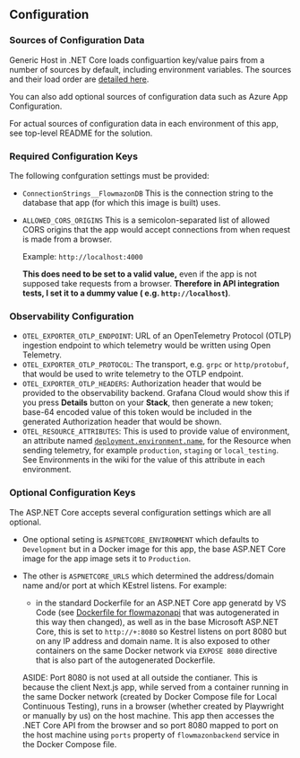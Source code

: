 ## Configuration

### Sources of Configuration Data

Generic Host in .NET Core loads configuartion key/value pairs from a number of sources by default, including environment variables. The sources and their load order are [detailed here](https://learn.microsoft.com/en-us/aspnet/core/fundamentals/configuration/?view=aspnetcore-9.0).

You can also add optional sources of configuration data such as Azure App Configuration.

For actual sources of configuration data in each environment of this app, see top-level README for the solution.

### Required Configuration Keys

The following confguration settings must be provided:

- `ConnectionStrings__FlowmazonDB`
  This is the connection string to the database that app (for which this image is built) uses.

- `ALLOWED_CORS_ORIGINS`
  This is a semicolon-separated list of allowed CORS origins that the app would accept connections from when request is made from a browser.

  Example: `http://localhost:4000`

  **This does need to be set to a valid value,** even if the app is not supposed take requests from a browser. **Therefore in API integration tests, I set it to a dummy value ( e.g. `http://localhost`)**.

### Observability Configuration

- `OTEL_EXPORTER_OTLP_ENDPOINT`: URL of an OpenTelemetry Protocol (OTLP) ingestion endpoint to which telemetry would be written using Open Telemetry.
- `OTEL_EXPORTER_OTLP_PROTOCOL`: The transport, e.g. `grpc` or `http/protobuf`, that would be used to write telemetry to the OTLP endpoint.
- `OTEL_EXPORTER_OTLP_HEADERS`: Authorization header that would be provided to the observability backend. Grafana Cloud would show this if you press **Details** button on your **Stack**, then generate a new token; base-64 encoded value of this token would be included in the generated Authorization header that would be shown.
- `OTEL_RESOURCE_ATTRIBUTES`: This is used to provide value of environment, an attribute named [`deployment.environment.name`](https://opentelemetry.io/docs/specs/semconv/resource/deployment-environment/), for the Resource when sending telemetry, for example `production`, `staging` or `local_testing`.
  See Environments in the wiki for the value of this attribute in each environment.

### Optional Configuration Keys

The ASP.NET Core accepts several configuration settings which are all optional.

- One optional seting is `ASPNETCORE_ENVIRONMENT` which defaults to `Development` but in a Docker image for this app, the base ASP.NET Core image for the app image sets it to `Production`.

- The other is `ASPNETCORE_URLS` which determined the address/domain name and/or port at which KEstrel listens. For example:
  - in the standard Dockerfile for an ASP.NET Core app generatd by VS Code (see [Dockerfile for flowmazonapi](../Dockerfile) that was autogenerated in this way then changed), as well as in the base Microsoft ASP.NET Core, this is set to `http://+:8080` so Kestrel listens on port 8080 but on any IP address and domain name. It is also exposed to other containers on the same Docker network via `EXPOSE 8080` directive that is also part of the autogenerated Dockerfile.

  ASIDE: Port 8080 is not used at all outside the contianer. This is because the client Next.js app, while served from a container running in the same Docker network (created by Docker Compose file for Local Continuous Testing), runs in a browser (whether created by Playwright or manually by us) on the host machine. This app then accesses the .NET Core API from the browser and so port 8080 mapped to port on the host machine using `ports` property of `flowmazonbackend` service in the Docker Compose file.
